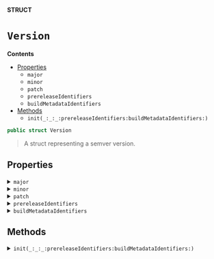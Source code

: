 **STRUCT**

# `Version`

**Contents**

- [Properties](#properties)
  - `major`
  - `minor`
  - `patch`
  - `prereleaseIdentifiers`
  - `buildMetadataIdentifiers`
- [Methods](#methods)
  - `init(_:_:_:prereleaseIdentifiers:buildMetadataIdentifiers:)`

```swift
public struct Version
```

> A struct representing a semver version.

## Properties
<details><summary markdown="span"><code>major</code></summary>

```swift
public let major: Int
```

> The major version.

</details>

<details><summary markdown="span"><code>minor</code></summary>

```swift
public let minor: Int
```

> The minor version.

</details>

<details><summary markdown="span"><code>patch</code></summary>

```swift
public let patch: Int
```

> The patch version.

</details>

<details><summary markdown="span"><code>prereleaseIdentifiers</code></summary>

```swift
public let prereleaseIdentifiers: [String]
```

> The pre-release identifier.

</details>

<details><summary markdown="span"><code>buildMetadataIdentifiers</code></summary>

```swift
public let buildMetadataIdentifiers: [String]
```

> The build metadata.

</details>

## Methods
<details><summary markdown="span"><code>init(_:_:_:prereleaseIdentifiers:buildMetadataIdentifiers:)</code></summary>

```swift
public init(
        _ major: Int,
        _ minor: Int,
        _ patch: Int,
        prereleaseIdentifiers: [String] = [],
        buildMetadataIdentifiers: [String] = []
    )
```

> Create a version object.

</details>
